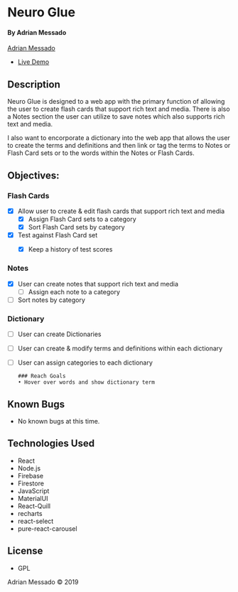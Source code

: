 # Neuro Glue


#### By Adrian Messado
[Adrian Messado](https://github.com/adrianmess)

- [Live Demo](https://neuro-glue.firebaseapp.com)


## Description

Neuro Glue is designed to a web app with the primary function of allowing the user to create flash cards that support rich text and media. There is also a Notes section the user can utilize to save notes which also supports rich text and media.

I also want to encorporate a dictionary into the web app that allows the user to create the terms and definitions and then link or tag the terms to Notes or Flash Card sets or to the words within the Notes or Flash Cards.

## Objectives:
### Flash Cards
- [X] Allow user to create & edit flash cards that support rich text and media
  - [X] Assign Flash Card sets to a category
  - [X] Sort Flash Card sets by category
- [X] Test against Flash Card set
  - [X] Keep a history of test scores


### Notes
- [X] User can create notes that support rich text and media
  - [ ] Assign each note to a category
- [ ] Sort notes by category

### Dictionary
- [ ] User can create Dictionaries
- [ ] User can create & modify terms and definitions within each dictionary
- [ ] User can assign categories to each dictionary

      ### Reach Goals
      • Hover over words and show dictionary term

##

## Known Bugs
  * No known bugs at this time.

## Technologies Used


* React
* Node.js
* Firebase
* Firestore
* JavaScript
* MaterialUI
* React-Quill
* recharts
* react-select
* pure-react-carousel


## License

* GPL

Adrian Messado © 2019
